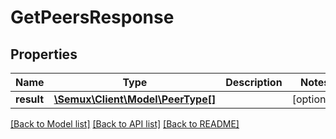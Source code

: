 # GetPeersResponse

## Properties
Name | Type | Description | Notes
------------ | ------------- | ------------- | -------------
**result** | [**\Semux\Client\Model\PeerType[]**](PeerType.md) |  | [optional] 

[[Back to Model list]](../README.md#documentation-for-models) [[Back to API list]](../README.md#documentation-for-api-endpoints) [[Back to README]](../README.md)


